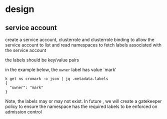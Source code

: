# design

## service account

create a service account, clusterrole and clusterrole binding to allow
the service account to list and read namespaces to fetch labels associated with the service account 

the labels should be key/value pairs

in the example below, the `owner` label has value `mark'

```
k get ns cromark -o json | jq .metadata.labels
{
  "owner": "mark"
}
```

Note, the labels may or may not exist. In future , we will create a gatekeeper policy to ensure the namespace has the required labels to be enforced on admission control